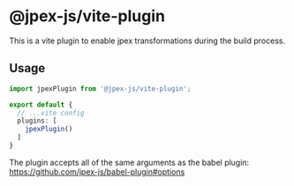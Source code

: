 # @jpex-js/vite-plugin

This is a vite plugin to enable jpex transformations during the build process.

## Usage
```ts
import jpexPlugin from '@jpex-js/vite-plugin';

export default {
  // ...vite config
  plugins: [
    jpexPlugin()
  ]
}
```

The plugin accepts all of the same arguments as the babel plugin: https://github.com/jpex-js/babel-plugin#options